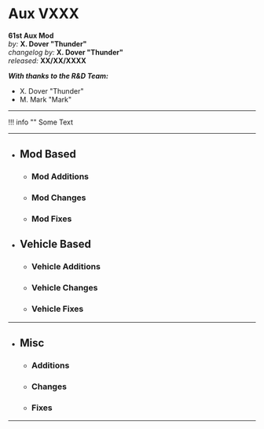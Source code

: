 # Aux VXXX

**61st Aux Mod**  
*by:* **X. Dover "Thunder"**  
*changelog by:* **X. Dover "Thunder"**  
*released:* **XX/XX/XXXX**  

***With thanks to the R&D Team:***

+ X. Dover "Thunder"
+ M. Mark "Mark"

---

!!! info ""
    Some Text

---

+ ## Mod Based

    + ### Mod Additions

    + ### Mod Changes

    + ### Mod Fixes

+ ## Vehicle Based

    + ### Vehicle Additions

    + ### Vehicle Changes

    + ### Vehicle Fixes

---

+ ## Misc

    + ### Additions

    + ### Changes

    + ### Fixes

---
